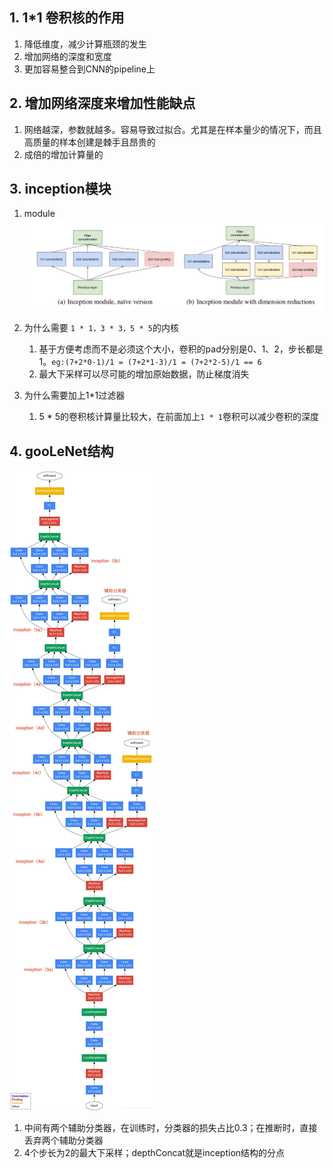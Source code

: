 ## 1. 1*1 卷积核的作用
1. 降低维度，减少计算瓶颈的发生
2. 增加网络的深度和宽度
3. 更加容易整合到CNN的pipeline上

## 2. 增加网络深度来增加性能缺点
1. 网络越深，参数就越多。容易导致过拟合。尤其是在样本量少的情况下，而且高质量的样本创建是棘手且昂贵的
2. 成倍的增加计算量的

## 3. inception模块
1. module
![inception模块](picture/inception.png)

2. 为什么需要 `1 * 1，3 * 3，5 * 5`的内核

	1. 基于方便考虑而不是必须这个大小，卷积的pad分别是0、1、2，步长都是1。`eg:(7+2*0-1)/1 = (7+2*1-3)/1 = (7+2*2-5)/1 == 6`
	2. 最大下采样可以尽可能的增加原始数据，防止梯度消失 

3. 为什么需要加上1*1过滤器
	1. 5 * 5的卷积核计算量比较大，在前面加上`1 * 1`卷积可以减少卷积的深度

## 4. gooLeNet结构

![gooLeNet网络结构](picture/goolenet.png)
1. 中间有两个辅助分类器，在训练时，分类器的损失占比0.3；在推断时，直接丢弃两个辅助分类器
2. 4个步长为2的最大下采样；depthConcat就是inception结构的分点